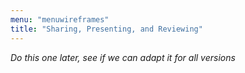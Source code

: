 ```yaml
---
menu: "menuwireframes"
title: "Sharing, Presenting, and Reviewing"
---
```


_Do this one later, see if we can adapt it for all versions_